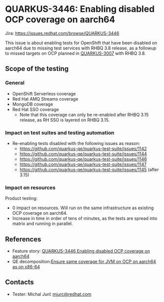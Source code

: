 # QUARKUS-3446: Enabling disabled OCP coverage on aarch64

Jira: https://issues.redhat.com/browse/QUARKUS-3446

This issue is about enabling tests for OpenShift that have been disabled on aarch64 due to missing test services with
RHBQ 3.8 release, as a followup to missed targets on OCP planned in [QUARKUS-3007](QUARKUS-3007) with RHBQ 3.8.

## Scope of the testing

### General
* OpenShift Serverless coverage
* Red Hat AMQ Streams coverage
* MongoDB coverage
* Red Hat SSO coverage
  * Note that this coverage can only be re-enabled after RHBQ 3.15 release, as RH SSO is layered on RHBQ 3.15.

### Impact on test suites and testing automation
* Re-enabling tests disabled with the following issues as reason:
  * https://github.com/quarkus-qe/quarkus-test-suite/issues/1142
  * https://github.com/quarkus-qe/quarkus-test-suite/issues/1144
  * https://github.com/quarkus-qe/quarkus-test-suite/issues/1146
  * https://github.com/quarkus-qe/quarkus-test-suite/issues/1147
  * https://github.com/quarkus-qe/quarkus-test-suite/issues/1145 (after 3.15)

### Impact on resources
Product testing:
* 0 impact on resources. Will run on the same infrastructure as existing OCP coverage on aarch64. 
* Increase in time in order of tens of minutes, as the tests are spread into matrix and running in parallel.

## References
* Feature story: [QUARKUS-3446 Enabling disabled OCP coverage on aarch64](https://issues.redhat.com/browse/QUARKUS-3446)
* QE decomposition:[Ensure same coverage for JVM on OCP on aarch64 as on x86-64](https://issues.redhat.com/browse/QQE-258)

## Contacts
* Tester: Michal Jurč <mjurc@redhat.com>